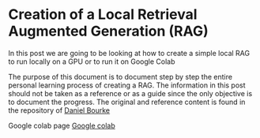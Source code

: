 # Creation of a Local Retrieval Augmented Generation (RAG)

In this post we are going to be looking at how to create a simple local RAG to run locally on a GPU or to run it on Google Colab

The purpose of this document is to document step by step the entire personal learning process of creating a RAG.
The information in this post should not be taken as a reference or as a guide since the only objective is to document the progress.
The original and reference content is found in the repository of [Daniel Bourke](https://github.com/mrdbourke/simple-local-rag/tree/main)

Google colab page [Google colab](https://colab.research.google.com/github/otoledanosole/learning_local_rag/blob/main/local_rag.ipynb)
